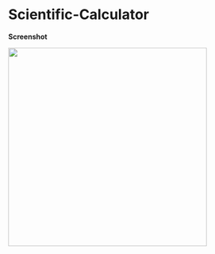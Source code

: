 # Scientific-Calculator
**Screenshot**

<img src="https://user-images.githubusercontent.com/37112730/67660586-4978cc80-f989-11e9-85e8-07683df4510c.jpg" width="400">
